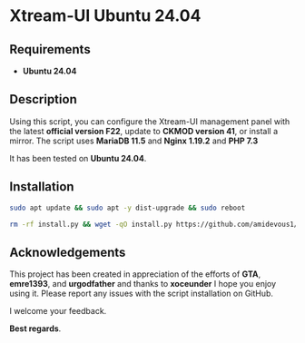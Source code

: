 # Xtream-UI Ubuntu 24.04

## Requirements
- **Ubuntu 24.04**

## Description
Using this script, you can configure the Xtream-UI management panel with the latest **official version F22**, update to **CKMOD version 41**, or install a mirror. 
The script uses **MariaDB 11.5** and **Nginx 1.19.2** and **PHP 7.3**

It has been tested on **Ubuntu 24.04**.

## Installation

```bash
sudo apt update && sudo apt -y dist-upgrade && sudo reboot

rm -rf install.py && wget -qO install.py https://github.com/amidevous1/Xtream-Ui/raw/refs/heads/news/install.py && sudo python3 install.py
```

## Acknowledgements
This project has been created in appreciation of the efforts of **GTA**, **emre1393**, and **urgodfather**‌ and thanks to **xoceunder** I hope you enjoy using it. Please report any issues with the script installation on GitHub. 

I welcome your feedback.

**Best regards**.
